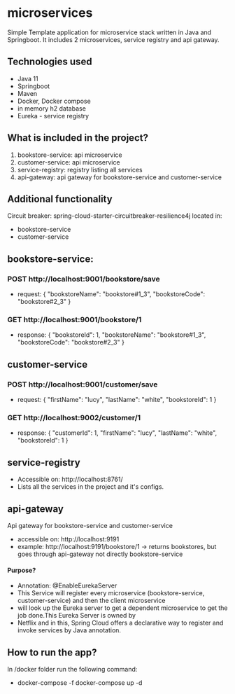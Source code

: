 # microservices
Simple Template application for microservice stack written in Java and Springboot.
It includes 2 microservices, service registry and api gateway.

## Technologies used
- Java 11
- Springboot
- Maven
- Docker, Docker compose
- in memory h2 database
- Eureka - service registry

## What is included in the project?
1. bookstore-service: api microservice
2. customer-service: api microservice
3. service-registry: registry listing all services
4. api-gateway: api gateway for bookstore-service and customer-service

## Additional functionality
Circuit breaker: spring-cloud-starter-circuitbreaker-resilience4j located in:
- bookstore-service
- customer-service

## bookstore-service:
### POST http://localhost:9001/bookstore/save
- request: {
  "bookstoreName": "bookstore#1_3",
  "bookstoreCode": "bookstore#2_3"
  }

### GET http://localhost:9001/bookstore/1
- response: {
  "bookstoreId": 1,
  "bookstoreName": "bookstore#1_3",
  "bookstoreCode": "bookstore#2_3"
  }

## customer-service
### POST http://localhost:9001/customer/save
- request: {
  "firstName": "lucy",
  "lastName": "white",
  "bookstoreId": 1
  }

### GET http://localhost:9002/customer/1
- response: {
  "customerId": 1,
  "firstName": "lucy",
  "lastName": "white",
  "bookstoreId": 1
  }

## service-registry
- Accessible on: http://localhost:8761/
- Lists all the services in the project and it's configs.

## api-gateway
Api gateway for bookstore-service and customer-service
- accessible on: http://localhost:9191
- example: http://localhost:9191/bookstore/1 -> returns bookstores, but goes through api-gateway not directly bookstore-service

#### Purpose? 
- Annotation: @EnableEurekaServer
- This Service will register every microservice (bookstore-service, customer-service) and then the client microservice
- will look up the Eureka server to get a dependent microservice to get the job done.This Eureka Server is owned by 
- Netflix and in this, Spring Cloud offers a declarative way to register and invoke services by Java annotation.


## How to run the app?
In /docker folder run the following command:
- docker-compose -f docker-compose up -d



